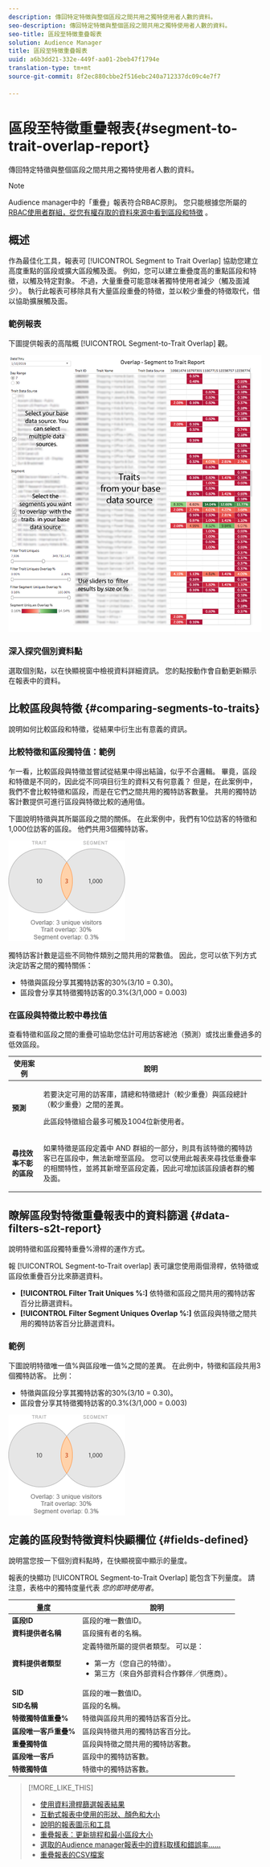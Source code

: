 ```yaml
---
description: 傳回特定特徵與整個區段之間共用之獨特使用者人數的資料。
seo-description: 傳回特定特徵與整個區段之間共用之獨特使用者人數的資料。
seo-title: 區段至特徵重疊報表
solution: Audience Manager
title: 區段至特徵重疊報表
uuid: a6b3dd21-332e-449f-aa01-2beb47f1794e
translation-type: tm+mt
source-git-commit: 8f2ec880cbbe2f516ebc240a712337dc09c4e7f7

---
```



# 區段至特徵重疊報表{#segment-to-trait-overlap-report}

傳回特定特徵與整個區段之間共用之獨特使用者人數的資料。

>[!NOTE]
>
>Audience manager中的「重疊」報表符合RBAC原則。 您只能根據您所屬的 [RBAC使用者群組，從您有權存取的資料來源中看到區段和特徵](/help/using/features/administration/administration-overview.md) 。

<!-- 

c_segment_trait_overlap.xml

 -->

## 概述

作為最佳化工具，報表可 [!UICONTROL Segment to Trait Overlap] 協助您建立高度重點的區段或擴大區段觸及面。 例如，您可以建立重疊度高的重點區段和特徵，以觸及特定對象。 不過，大量重疊可能意味著獨特使用者減少（觸及面減少）。 執行此報表可移除具有大量區段重疊的特徵，並以較少重疊的特徵取代，借以協助擴展觸及面。

### 範例報表

下圖提供報表的高階概 [!UICONTROL Segment-to-Trait Overlap] 觀。

![](assets/segment-to-trait-overlap.png)

### 深入探究個別資料點

選取個別點，以在快顯視窗中檢視資料詳細資訊。 您的點按動作會自動更新顯示在報表中的資料。

## 比較區段與特徵 {#comparing-segments-to-traits}

說明如何比較區段和特徵，從結果中衍生出有意義的資訊。

<!-- 

c_compare_s2t.xml

 -->

### 比較特徵和區段獨特值：範例

乍一看，比較區段與特徵並嘗試從結果中得出結論，似乎不合邏輯。 畢竟，區段和特徵是不同的，因此從不同項目衍生的資料又有何意義？ 但是，在此案例中，我們不會比較特徵和區段，而是在它們之間共用的獨特訪客數量。 共用的獨特訪客計數提供可進行區段與特徵比較的通用值。

下圖說明特徵與其所屬區段之間的關係。 在此案例中，我們有10位訪客的特徵和1,000位訪客的區段。 他們共用3個獨特訪客。

![](assets/s2t.png)

獨特訪客計數是這些不同物件類別之間共用的常數值。 因此，您可以依下列方式決定訪客之間的獨特關係：

* 特徵與區段分享其獨特訪客的30%(3/10 = 0.30)。
* 區段會分享其特徵獨特訪客的0.3%(3/1,000 = 0.003)

### 在區段與特徵比較中尋找值

查看特徵和區段之間的重疊可協助您估計可用訪客總池（預測）或找出重疊過多的低效區段。

<table id="table_5B211EF95216426299EB20253A5A9C1B"> 
 <thead> 
  <tr> 
   <th colname="col1" class="entry"> 使用案例 </th> 
   <th colname="col2" class="entry"> 說明 </th> 
  </tr>
 </thead>
 <tbody> 
  <tr> 
   <td colname="col1"><b>預測</b> </td> 
   <td colname="col2"> <p>若要決定可用的訪客庫，請總和特徵總計（較少重疊）與區段總計（較少重疊）之間的差異。 </p> <p>此區段特徵組合最多可觸及1004位新使用者。 </p> </td> 
  </tr> 
  <tr> 
   <td colname="col1"><b>尋找效率不彰的區段</b> </td> 
   <td colname="col2"> <p>如果特徵是區段定義中 <span class="wintitle"> AND</span> 群組的一部分，則具有該特徵的獨特訪客已在區段中，無法新增至區段。 您可以使用此報表來尋找低重疊率的相關特性，並將其新增至區段定義，因此可增加該區段讀者群的觸及面。 </p> </td> 
  </tr> 
 </tbody> 
</table>

## 瞭解區段對特徵重疊報表中的資料篩選 {#data-filters-s2t-report}

說明特徵和區段獨特重疊%滑桿的運作方式。

<!-- 

r_s2t_sliders.xml

 -->

報 [!UICONTROL Segment-to-Trait overlap] 表可讓您使用兩個滑桿，依特徵或區段依重疊百分比來篩選資料。

* **[!UICONTROL Filter Trait Uniques %:]** 依特徵和區段之間共用的獨特訪客百分比篩選資料。
* **[!UICONTROL Filter Segment Uniques Overlap %:]** 依區段與特徵之間共用的獨特訪客百分比篩選資料。

### 範例

下圖說明特徵唯一值%與區段唯一值%之間的差異。 在此例中，特徵和區段共用3個獨特訪客。 比例：

* 特徵與區段分享其獨特訪客的30%(3/10 = 0.30)。
* 區段會分享其特徵獨特訪客的0.3%(3/1,000 = 0.003)

![](assets/s2t.png)

## 定義的區段對特徵資料快顯欄位 {#fields-defined}

說明當您按一下個別資料點時，在快顯視窗中顯示的量度。

<!-- 

r_s2t_data_pop.xml

 -->

報表的快顯功 [!UICONTROL Segment-to-Trait Overlap] 能包含下列量度。 請注意，表格中的獨特度量代表 *您的即時使用者*。

<table id="table_4AF72754276242FFB11543635B43AD90"> 
 <thead> 
  <tr> 
   <th colname="col1" class="entry"> 量度 </th> 
   <th colname="col2" class="entry"> 說明 </th> 
  </tr>
 </thead>
 <tbody> 
  <tr> 
   <td colname="col1"><b><span class="wintitle"> 區段ID</span></b> </td> 
   <td colname="col2"> 區段的唯一數值ID。 </td> 
  </tr> 
  <tr> 
   <td colname="col1"><b><span class="wintitle"> 資料提供者名稱</span></b> </td> 
   <td colname="col2"> 區段擁有者的名稱。 </td> 
  </tr> 
  <tr> 
   <td colname="col1"><b><span class="wintitle"> 資料提供者類型</span></b> </td> 
   <td colname="col2">定義特徵所屬的提供者類型。 可以是： 
    <ul id="ul_0477C04A33FD4F5D998B98984E6554D3"> 
     <li id="li_50FCA48EDB5843AB8FB6C34ED2C0067D">第一方（您自己的特徵）。 </li> 
     <li id="li_4F6148EDAEFE43FA8D505944E9FE3855">第三方（來自外部資料合作夥伴／供應商）。 </li> 
    </ul> </td> 
  </tr> 
  <tr> 
   <td colname="col1"><b><span class="wintitle"> SID</span></b> </td> 
   <td colname="col2"> 區段的唯一數值ID。 </td> 
  </tr> 
  <tr> 
   <td colname="col1"><b><span class="wintitle"> SID名稱</span></b> </td> 
   <td colname="col2"> 區段的名稱。 </td> 
  </tr> 
  <tr> 
   <td colname="col1"><b><span class="wintitle"> 特徵獨特值重疊%</span></b> </td> 
   <td colname="col2"> 特徵與區段共用的獨特訪客百分比。 </td> 
  </tr> 
  <tr> 
   <td colname="col1"><b><span class="wintitle"> 區段唯一客戶重疊%</span></b> </td> 
   <td colname="col2"> 區段與特徵共用的獨特訪客百分比。 </td> 
  </tr> 
  <tr> 
   <td colname="col1"><b><span class="wintitle"> 重疊獨特值</span></b> </td> 
   <td colname="col2"> 區段與特徵之間共用的獨特訪客數。 </td> 
  </tr> 
  <tr> 
   <td colname="col1"><b><span class="wintitle"> 區段唯一客戶</span></b> </td> 
   <td colname="col2"> 區段中的獨特訪客數。 </td> 
  </tr> 
  <tr> 
   <td colname="col1"><b><span class="wintitle"> 特徵獨特值</span></b> </td> 
   <td colname="col2"> 特徵中的獨特訪客數。 </td> 
  </tr> 
 </tbody> 
</table>

>[!MORE_LIKE_THIS]
>
>* [使用資料滑桿篩選報表結果](../../reporting/dynamic-reports/data-sliders.md)
>* [互動式報表中使用的形狀、顏色和大小](../../reporting/dynamic-reports/interactive-report-technology.md#shapes-colors-sizes)
>* [說明的報表圖示和工具](../../reporting/dynamic-reports/interactive-report-technology.md#icons-tools-explained)
>* [重疊報表：更新排程和最小區段大小](../../reporting/dynamic-reports/overlap-minimum-segment-size.md)
>* [選取的Audience manager報表中的資料取樣和錯誤率……](../../reporting/report-sampling.md)
>* [重疊報表的CSV檔案](../../reporting/dynamic-reports/overlap-csv-files.md)